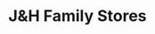 ---
title: "J&H Family Stores"
url: /grand-rapids/jandh-family-stores-burton-street-southwest/
shop: convenience
---